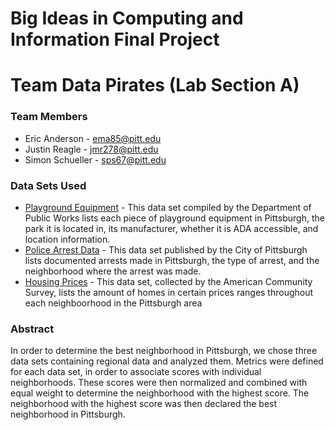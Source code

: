 # Big Ideas in Computing and Information Final Project
# Team Data Pirates (Lab Section A)
### Team Members
* Eric Anderson - ema85@pitt.edu
* Justin Reagle - jmr278@pitt.edu
* Simon Schueller - sps67@pitt.edu
### Data Sets Used
* [Playground Equipment](https://data.wprdc.org/dataset/playground-equipment) - This data set compiled by the Department of Public Works lists each piece of playground equipment in Pittsburgh, the park it is located in, its manufacturer, whether it is ADA accessible, and location information.
* [Police Arrest Data](https://data.wprdc.org/dataset/arrest-data) - This data set published by the City of Pittsburgh lists documented arrests made in Pittsburgh, the type of arrest, and the neighborhood where the arrest was made. 
* [Housing Prices]( https://data.wprdc.org/dataset/pittsburgh-american-community-survey-2015-miscellaneous-data/) - This data set, collected by the American Community Survey, lists the amount of homes in certain prices ranges throughout each neighboorhood in the Pittsburgh area
### Abstract
In order to determine the best neighborhood in Pittsburgh, we chose three data sets containing regional data and analyzed them. Metrics were defined for each data set, in order to associate scores with individual neighborhoods. These scores were then normalized and combined with equal weight to determine the neighborhood with the highest score. The neighborhood with the highest score was then declared the best neighborhood in Pittsburgh. 
